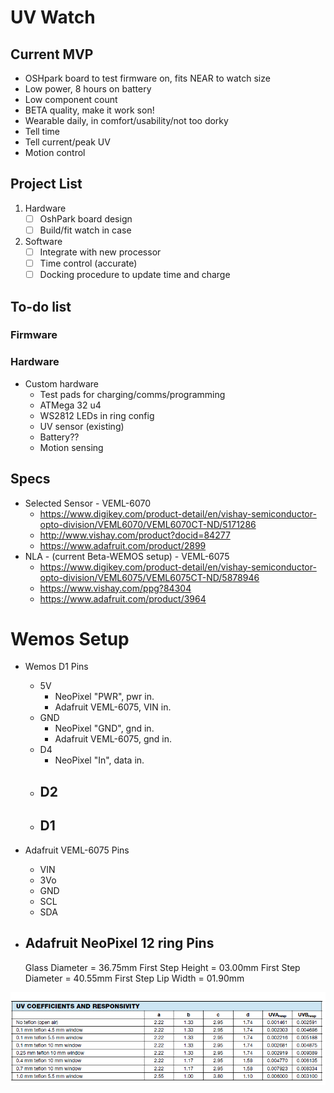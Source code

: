 # UV Watch
## Current MVP
 - OSHpark board to test firmware on, fits NEAR to watch size
 - Low power, 8 hours on battery
 - Low component count
 - BETA quality, make it work son!
 - Wearable daily, in comfort/usability/not too dorky
 - Tell time
 - Tell current/peak UV
 - Motion control
 
## Project List
1. Hardware
   - [ ] OshPark board design
   - [ ] Build/fit watch in case
   
2. Software
   - [ ] Integrate with new processor
   - [ ] Time control (accurate)
   - [ ] Docking procedure to update time and charge
   
## To-do list
### Firmware
### Hardware
- Custom hardware 
  - Test pads for charging/comms/programming
  - ATMega 32 u4
  - WS2812 LEDs in ring config
  - UV sensor (existing)
  - Battery??
  - Motion sensing

## Specs
   - Selected Sensor - VEML-6070
     - https://www.digikey.com/product-detail/en/vishay-semiconductor-opto-division/VEML6070/VEML6070CT-ND/5171286
     - http://www.vishay.com/product?docid=84277
     - https://www.adafruit.com/product/2899
   - NLA - (current Beta-WEMOS setup) - VEML-6075
     - https://www.digikey.com/product-detail/en/vishay-semiconductor-opto-division/VEML6075/VEML6075CT-ND/5878946
     - https://www.vishay.com/ppg?84304
     - https://www.adafruit.com/product/3964
# Wemos Setup
  - Wemos D1 Pins
    - 5V
      - NeoPixel "PWR", pwr in.
      - Adafruit VEML-6075, VIN in.
    - GND
      - NeoPixel "GND", gnd in. 
      - Adafruit VEML-6075, gnd in. 
    - D4
      - NeoPixel "In", data in.
    - D2
      - 
    - D1
      - 
 - Adafruit VEML-6075 Pins
    - VIN
    - 3Vo
    - GND
    - SCL
    - SDA
 - Adafruit NeoPixel 12 ring Pins	
   - 

	Glass Diameter 		= 36.75mm
	First Step Height	= 03.00mm
	First Step Diameter	= 40.55mm
	First Step Lip Width 	= 01.90mm
	
![alt text](https://github.com/ryanredbaron/UV-Watch/blob/master/Specifications/adafruit_products_image.png?raw=true)
